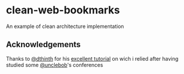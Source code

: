 # clean-web-bookmarks

An example of clean architecture implementation

## Acknowledgements

Thanks to [@dthinth](https://github.com/dtinth) for his [excellent tutorial](https://medium.com/@dtinth/clean-javascript-using-use-case-interactors-f3a50c138154) on wich i relied after having
studied some [@unclebob](https://github.com/unclebob)'s conferences
